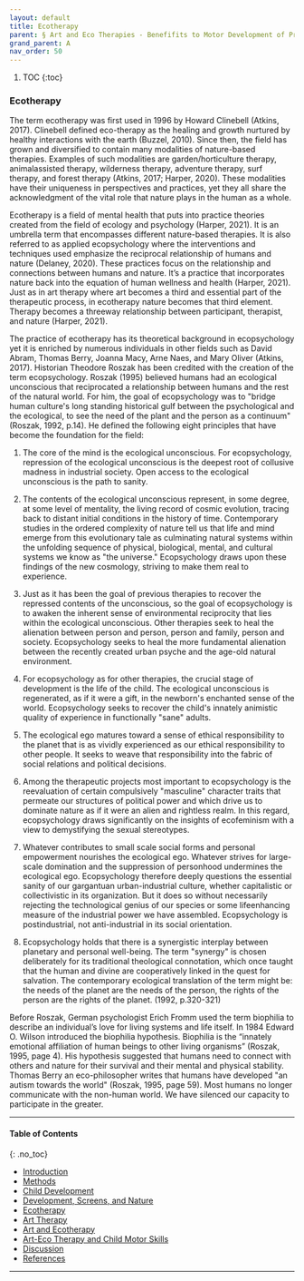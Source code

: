 ```yaml
---
layout: default
title: Ecotherapy
parent: § Art and Eco Therapies - Benefifits to Motor Development of Preschool-Age Children in the Screen Era  
grand_parent: A 
nav_order: 50
---
```

<style>
.dont-break-out {
  /* These are technically the same, but use both */
  overflow-wrap: break-word;
  word-wrap: break-word;

  -ms-word-break: break-all;
  /* This is the dangerous one in WebKit, as it breaks things wherever */
  word-break: break-all;
  /* Instead use this non-standard one: */
  word-break: break-word;
}

.youtube-container {
    position: relative;
    width: 100%;
    height: 0;
    padding-bottom: 56.25%;
}
.youtube-video {
    position: absolute;
    top: 0;
    left: 0;
    width: 100%;
    height: 100%;
}

</style>

<div class="dont-break-out" markdown="1">

1. TOC
{:toc}

### Ecotherapy
The term ecotherapy was first used in 1996 by Howard Clinebell (Atkins, 2017). Clinebell defined eco-therapy as the healing and growth nurtured by healthy interactions with the earth (Buzzel, 2010). Since then, the field has grown and diversified to contain many modalities of nature-based therapies. Examples of such modalities are garden/horticulture therapy, animalassisted therapy, wilderness therapy, adventure therapy, surf therapy, and forest therapy (Atkins, 2017; Harper, 2020). These modalities have their uniqueness in perspectives and practices, yet they all share the acknowledgment of the vital role that nature plays in the human as a whole.

Ecotherapy is a field of mental health that puts into practice theories created from the field of ecology and psychology (Harper, 2021). It is an umbrella term that encompasses different nature-based therapies. It is also referred to as applied ecopsychology where the interventions and techniques used emphasize the reciprocal relationship of humans and nature (Delaney, 2020). These practices focus on the relationship and connections between humans and nature. It’s a practice that incorporates nature back into the equation of human wellness and health (Harper, 2021). Just as in art therapy where art becomes a third and essential part of the therapeutic process, in ecotherapy nature becomes that third element. Therapy becomes a threeway relationship between participant, therapist, and nature (Harper, 2021).

The practice of ecotherapy has its theoretical background in ecopsychology yet it is enriched by numerous individuals in other fields such as David Abram, Thomas Berry, Joanna Macy, Arne Naes, and Mary Oliver (Atkins, 2017). Historian Theodore Roszak has been credited with the creation of the term ecopsychology. Roszak (1995) believed humans had an ecological unconscious that reciprocated a relationship between humans and the rest of the natural world. For him, the goal of ecopsychology was to "bridge human culture's long standing historical gulf between the psychological and the ecological, to see the need of the plant and the person as a continuum"(Roszak, 1992, p.14). He defined the following eight principles that have become the foundation for the field:

1. The core of the mind is the ecological unconscious. For ecopsychology, repression of the ecological unconscious is the deepest root of collusive madness in industrial society. Open access to the ecological unconscious is the path to sanity.

2. The contents of the ecological unconscious represent, in some degree, at some level of mentality, the living record of cosmic evolution, tracing back to distant initial conditions in the history of time. Contemporary studies in the ordered complexity of nature tell us that life and mind emerge from this evolutionary tale as culminating natural systems within the unfolding sequence of physical, biological, mental, and cultural systems we know as "the universe." Ecopsychology draws upon these findings of the new cosmology, striving to make them real to experience. 

3. Just as it has been the goal of previous therapies to recover the repressed contents of the unconscious, so the goal of ecopsychology is to awaken the inherent sense of environmental reciprocity that lies within the ecological unconscious. Other therapies seek to heal the alienation between person and person, person and family, person and society. Ecopsychology seeks to heal the more fundamental alienation between the recently created urban psyche and the age-old natural environment. 

4. For ecopsychology as for other therapies, the crucial stage of development is the life of the child. The ecological unconscious is regenerated, as if it were a gift, in the newborn's enchanted sense of the world. Ecopsychology seeks to recover the child's innately animistic quality of experience in functionally "sane" adults. 

5. The ecological ego matures toward a sense of ethical responsibility to the planet that is as vividly experienced as our ethical responsibility to other people. It seeks to weave that responsibility into the fabric of social relations and political decisions. 

6. Among the therapeutic projects most important to ecopsychology is the reevaluation of certain compulsively "masculine" character traits that permeate our structures of political power and which drive us to dominate nature as if it were an alien and rightless realm. In this regard, ecopsychology draws significantly on the insights of ecofeminism with a view to demystifying the sexual stereotypes. 

7. Whatever contributes to small scale social forms and personal empowerment nourishes the ecological ego. Whatever strives for large-scale domination and the suppression of personhood undermines the ecological ego. Ecopsychology therefore deeply questions the essential sanity of our gargantuan urban-industrial culture, whether capitalistic or collectivistic in its organization. But it does so without necessarily rejecting the technological genius of our species or some lifeenhancing measure of the industrial power we have assembled. Ecopsychology is postindustrial, not anti-industrial in its social orientation. 

8. Ecopsychology holds that there is a synergistic interplay between planetary and personal well-being. The term "synergy" is chosen deliberately for its traditional theological connotation, which once taught that the human and divine are cooperatively linked in the quest for salvation. The contemporary ecological translation of the term might be: the needs of the planet are the needs of the person, the rights of the person are the rights of the planet. (1992, p.320-321)

Before Roszak, German psychologist Erich Fromm used the term biophilia to describe an individual’s love for living systems and life itself. In 1984 Edward O. Wilson introduced the biophilia hypothesis. Biophilia is the “innately emotional affiliation of human beings to other living organisms” (Roszak, 1995, page 4). His hypothesis suggested that humans need to connect with others and nature for their survival and their mental and physical stability. Thomas Berry an eco-philosopher writes that humans have developed "an autism towards the world" (Roszak, 1995, page 59). Most humans no longer communicate with the non-human world. We have silenced our capacity to participate in the greater.

***

#### Table of Contents
{: .no_toc}

<ul><li> <a href="/docs/children/art-and-eco-therapies-benefits-to-motor-development-of-preschool-age-children-in-the-screen-era-1/">Introduction</a></li><li> <a href="/docs/children/art-and-eco-therapies-benefits-to-motor-development-of-preschool-age-children-in-the-screen-era-2/">Methods</a></li><li> <a href="/docs/children/art-and-eco-therapies-benefits-to-motor-development-of-preschool-age-children-in-the-screen-era-3/">Child Development</a></li><li> <a href="/docs/children/art-and-eco-therapies-benefits-to-motor-development-of-preschool-age-children-in-the-screen-era-4/">Development, Screens, and Nature</a></li><li> <a href="/docs/children/art-and-eco-therapies-benefits-to-motor-development-of-preschool-age-children-in-the-screen-era-5/">Ecotherapy</a></li><li> <a href="/docs/children/art-and-eco-therapies-benefits-to-motor-development-of-preschool-age-children-in-the-screen-era-6/">Art Therapy</a></li><li> <a href="/docs/children/art-and-eco-therapies-benefits-to-motor-development-of-preschool-age-children-in-the-screen-era-7/">Art and Ecotherapy</a></li><li> <a href="/docs/children/art-and-eco-therapies-benefits-to-motor-development-of-preschool-age-children-in-the-screen-era-8/">Art-Eco Therapy and Child Motor Skills</a></li><li> <a href="/docs/children/art-and-eco-therapies-benefits-to-motor-development-of-preschool-age-children-in-the-screen-era-9/">Discussion</a></li><li> <a href="/docs/children/art-and-eco-therapies-benefits-to-motor-development-of-preschool-age-children-in-the-screen-era-10/">References</a></li></ul>

***

</div>
